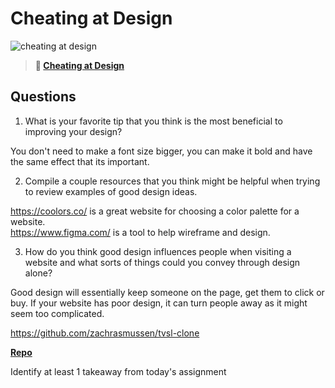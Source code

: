 # Cheating at Design

![cheating at design](https://bcw.blob.core.windows.net/public/img/courses/5247609446691139)

> **📖 [Cheating at Design](https://codeworksacademy.com/fs-student-guide/resources/wk1/04-Cheating-at-Design)**

## Questions

1. What is your favorite tip that you think is the most beneficial to improving your design?

You don't need to make a font size bigger, you can make it bold and have the same effect that its important.

2. Compile a couple resources that you think might be helpful when trying to review examples of good design ideas.

https://coolors.co/ is a great website for choosing a color palette for a website.  
https://www.figma.com/ is a tool to help wireframe and design.

3. How do you think good design influences people when visiting a website and what sorts of things could you convey through design alone?

Good design will essentially keep someone on the page, get them to click or buy. If your website has poor design, it can turn people away as it might seem too complicated.

https://github.com/zachrasmussen/tvsl-clone

**[Repo](https://github.com/zachrasmussen/<fs-journal>)**

Identify at least 1 takeaway from today's assignment
